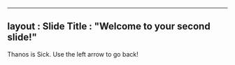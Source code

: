 ----
layout : Slide
Title : "Welcome to your second slide!"
----
Thanos is Sick.
Use the left arrow to go back!
